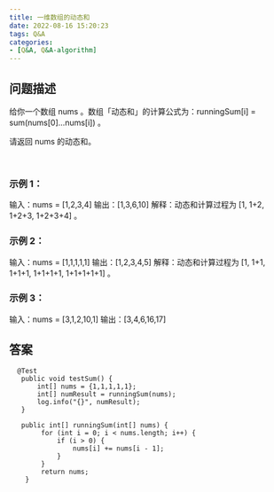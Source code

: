 ```yaml
---
title: 一维数组的动态和
date: 2022-08-16 15:20:23
tags: Q&A
categories:
- [Q&A, Q&A-algorithm]
---
```


## 问题描述
给你一个数组 nums 。数组「动态和」的计算公式为：runningSum[i] = sum(nums[0]…nums[i]) 。

请返回 nums 的动态和。

 

### 示例 1：
输入：nums = [1,2,3,4]
输出：[1,3,6,10]
解释：动态和计算过程为 [1, 1+2, 1+2+3, 1+2+3+4] 。

### 示例 2：
输入：nums = [1,1,1,1,1]
输出：[1,2,3,4,5]
解释：动态和计算过程为 [1, 1+1, 1+1+1, 1+1+1+1, 1+1+1+1+1] 。

### 示例 3：
输入：nums = [3,1,2,10,1]
输出：[3,4,6,16,17]

## 答案
```
  @Test
   public void testSum() {
       int[] nums = {1,1,1,1,1};
       int[] numResult = runningSum(nums);
       log.info("{}", numResult);
   }

   public int[] runningSum(int[] nums) {
        for (int i = 0; i < nums.length; i++) {
            if (i > 0) {
                nums[i] += nums[i - 1];
            }
        }
        return nums;
    }
```
